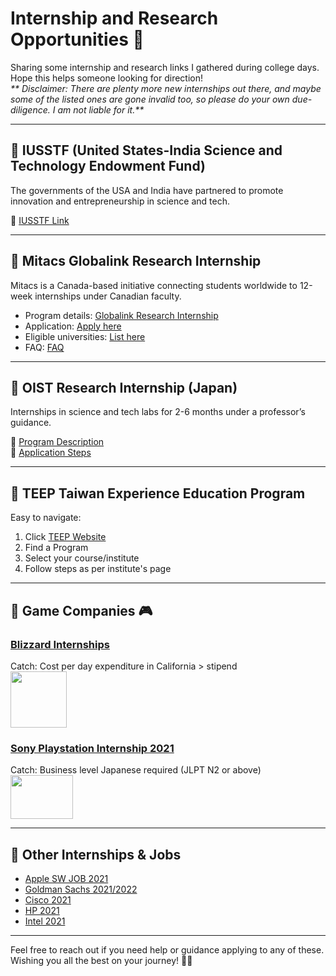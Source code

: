 # Internship and Research Opportunities 🚀

Sharing some internship and research links I gathered during college days. Hope this helps someone looking for direction!  
_** Disclaimer: There are plenty more new internships out there, and maybe some of the listed ones are gone invalid too, so please do your own due-diligence. I am not liable for it.**_

---

## 🔸 IUSSTF (United States-India Science and Technology Endowment Fund)

The governments of the USA and India have partnered to promote innovation and entrepreneurship in science and tech.

🔗 [IUSSTF Link](https://www.iusstf.org/program/iusstf-viterbi-program)

---

## 🔸 Mitacs Globalink Research Internship

Mitacs is a Canada-based initiative connecting students worldwide to 12-week internships under Canadian faculty.

- Program details: [Globalink Research Internship](https://www.mitacs.ca/en/programs/globalink/globalink-research-internship)
- Application: [Apply here](https://globalink.mitacs.ca/#/student/application/welcome)
- Eligible universities: [List here](https://www.mitacs.ca/en/globalink-research-internship-2022-eligible-universities)
- FAQ: [FAQ](https://www.mitacs.ca/en/programs/globalink/globalink-research-internship)

---

## 🔸 OIST Research Internship (Japan)

Internships in science and tech labs for 2-6 months under a professor’s guidance.

🔗 [Program Description](https://admissions.oist.jp/oist-research-internship-program-description)  
🔗 [Application Steps](https://admissions.oist.jp/apply-research-internship)

---

## 🔸 TEEP Taiwan Experience Education Program

Easy to navigate:
1. Click [TEEP Website](https://teep.studyintaiwan.org/)
2. Find a Program
3. Select your course/institute
4. Follow steps as per institute's page

---

## 🔸 Game Companies 🎮

### [Blizzard Internships](https://careers.blizzard.com/global/en/internships)  
Catch: Cost per day expenditure in California > stipend  
<img width="90" height="90" src="https://upload.wikimedia.org/wikipedia/commons/thumb/b/b2/Blizzard_Entertainment_Logo.svg/2560px-Blizzard_Entertainment_Logo.svg.png">

### [Sony Playstation Internship 2021](https://www.sie.com/jp/saiyo/newgrad/internship.html)  
Catch: Business level Japanese required (JLPT N2 or above)  
<img width="100" height="70" src="http://nelcomedia.net/wp-content/uploads/2020/01/1800px_Sony_logo-1024x576.png">

---

## 🔸 Other Internships & Jobs

- [Apple SW JOB 2021](https://jobs.apple.com/en-us/details/200316390/sw-engineer)  
- [Goldman Sachs 2021/2022](https://www.goldmansachs.com/careers/students/programs/india/engineers-campus-hiring-program.html)  
- [Cisco 2021](https://jobs.cisco.com/jobs/ProjectDetail/Technical-Systems-Engineer-Intern-India-UHR/1337811)  
- [HP 2021](https://www.linkedin.com/jobs/view/2803401495)  
- [Intel 2021](https://jobs.intel.com/ShowJob/Id/2424387/Graduate%20Intern)  

---

Feel free to reach out if you need help or guidance applying to any of these. Wishing you all the best on your journey! 🚀✨  
